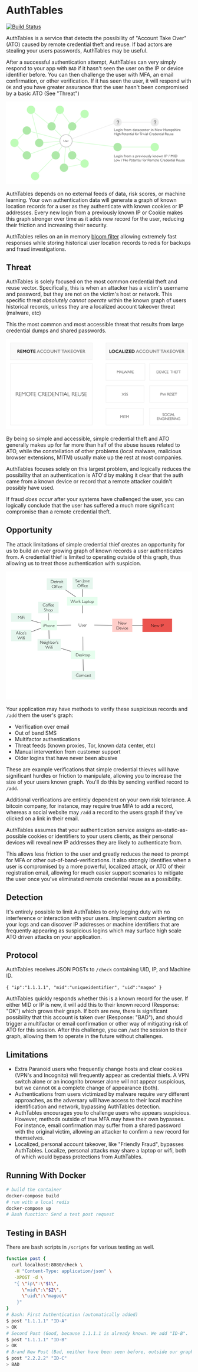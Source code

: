 # AuthTables
[![Build Status](https://travis-ci.com/magoo/AuthTables.svg?token=fpqWnUyRzpaumK7xop3q&branch=master)](https://travis-ci.com/magoo/AuthTables)

AuthTables is a service that detects the possibility of "Account Take Over" (ATO) caused by remote credential theft and reuse. If bad actors are stealing your users passwords, AuthTables may be useful.

After a successful authentication attempt, AuthTables can very simply respond to your app with `BAD` if it hasn't seen the user on the IP or device identifier before. You can then challenge the user with MFA, an email confirmation, or other verification. If it has seen the user, it will respond with `OK` and you have greater assurance that the user hasn't been compromised by a basic ATO (See "Threat")

![](authgraph.png)

AuthTables depends on no external feeds of data, risk scores, or machine learning. Your own authentication data will generate a graph of known location records for a user as they authenticate with known cookies or IP addresses. Every new login from a previously known IP or Cookie makes this graph stronger over time as it adds new record for the user, reducing their friction and increasing their security.

AuthTables relies on an in memory [bloom filter](https://en.wikipedia.org/wiki/Bloom_filter) allowing extremely fast responses while storing historical user location records to redis for backups and fraud investigations.

## Threat

AuthTables is solely focused on the most common credential theft and reuse vector. Specifically, this is when an attacker has a victim's username and password, but they are not on the victim's host or network. This specific threat _absolutely cannot operate_ within the known graph of users historical records, unless they are a localized account takeover threat (malware, etc)

This the most common and most accessible threat that results from large credential dumps and shared passwords.

![](visual.png)

By being so simple and accessible, simple credential theft and ATO generally makes up for far more than half of the abuse issues related to ATO, while the constellation of other problems (local malware, malicious browser extensions, MITM) usually make up the rest at most companies.

AuthTables focuses solely on this largest problem, and logically reduces the possibility that an authentication is ATO'd by making it clear that the auth came from a known device or record that a remote attacker couldn't possibly have used.

If fraud *does occur* after your systems have challenged the user, you can logically conclude that the user has suffered a much more significant compromise than a remote credential theft.

## Opportunity
The attack limitations of simple credential thief creates an opportunity for us to build an ever growing graph of known records a user authenticates from. A credential thief is limited to operating outside of this graph, thus allowing us to treat those authentication with suspicion.

![image](graph.png)

Your application may have methods to verify these suspicious records and `/add` them the user's graph:

- Verification over email
- Out of band SMS
- Multifactor authentications
- Threat feeds (known proxies, Tor, known data center, etc)
- Manual intervention from customer support
- Older logins that have never been abusive

These are example verifications that simple credential thieves will have significant hurdles or friction to manipulate, allowing you to increase the size of your users known graph. You'll do this by sending verified record to `/add`.

Additional verifications are entirely dependent on your own risk tolerance. A bitcoin company, for instance, may require true MFA to add a record, whereas a social website may `/add` a record to the users graph if they've clicked on a link in their email.

AuthTables assumes that your authentication service assigns as-static-as-possible cookies or identifiers to your users clients, as their personal devices will reveal new IP addresses they are likely to authenticate from.

This allows less friction to the user and greatly reduces the need to prompt for MFA or other out-of-band-verifications. It also strongly identifies when a user is compromised by a more powerful, localized attack, or ATO of their registration email, allowing for much easier support scenarios to mitigate the user once you've eliminated remote credential reuse as a possibility.

## Detection
It's entirely possible to limit AuthTables to only logging duty with no interference or interaction with your users. Implement custom alerting on your logs and can discover IP addresses or machine identifiers that are frequently appearing as suspicious logins which may surface high scale ATO driven attacks on your application.

## Protocol

AuthTables receives JSON POSTs  to `/check` containing UID, IP, and Machine ID.

`{
  "ip":"1.1.1.1",
  "mid":"uniqueidentifier",
  "uid":"magoo"
  }`

AuthTables quickly responds whether this is a known record for the user. If either MID or IP is new, it will add this to their known record (Response: "OK") which grows their graph. If both are new, there is significant possibility that this account is taken over (Response: "BAD"), and should trigger a multifactor or email confirmation or other way of mitigating risk of ATO for this session. After this challenge, you can `/add` the session to their graph, allowing them to operate in the future without challenges.

## Limitations

- Extra Paranoid users who frequently change hosts and clear cookies (VPN's and Incognito) will frequently appear as credential thiefs. A VPN switch alone or an incognito browser alone will not appear suspicious, but we cannot `OK` a complete change of appearance (both).
- Authentications from users victimized by malware require very different approaches, as the adversary will have access to their local machine identification and network, bypassing AuthTables detection.
- AuthTables encourages you to challenge users who appears suspicious. However, methods outside of true MFA may have their own bypasses. For instance, email confirmation may suffer from a shared password with the original victim, allowing an attacker to confirm a new record for themselves.
- Localized, personal account takeover, like "Friendly Fraud", bypasses AuthTables. Localize, personal attacks may share a laptop or wifi, both of which would bypass protections from AuthTables.

## Running With Docker

```bash
# build the container
docker-compose build
# run with a local redis
docker-compose up
# Bash function: Send a test post request

```

## Testing in BASH
There are bash scripts in `/scripts` for various testing as well.
```bash
function post {
  curl localhost:8080/check \
   -H "Content-Type: application/json" \
   -XPOST -d \
   "{ \"ip\":\"$1\",
      \"mid\":\"$2\",
      \"uid\":\"magoo\"
    }"
}
# Bash: First Authentication (automatically added)
$ post "1.1.1.1" "ID-A"
> OK
# Second Post (Good, because 1.1.1.1 is already known. We add "ID-B".
$ post "1.1.1.1" "ID-B"
> OK
# Brand New Post (Bad, neither have been seen before, outside our graph of good)
$ post "2.2.2.2" "ID-C"
> BAD
```
